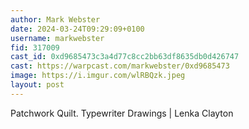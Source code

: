 ```yaml
---
author: Mark Webster
date: 2024-03-24T09:29:09+0100
username: markwebster
fid: 317009
cast_id: 0xd9685473c3a4d77c8cc2bb63df8635db0d426747
cast: https://warpcast.com/markwebster/0xd9685473
image: https://i.imgur.com/wlRBQzk.jpeg
layout: post
---
```

Patchwork Quilt. Typewriter Drawings | Lenka Clayton  

<img src='https://i.imgur.com/wlRBQzk.jpeg' alt='' referrerpolicy='no-referrer'/>